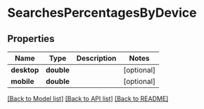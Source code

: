 # SearchesPercentagesByDevice

## Properties
Name | Type | Description | Notes
------------ | ------------- | ------------- | -------------
**desktop** | **double** |  | [optional] 
**mobile** | **double** |  | [optional] 

[[Back to Model list]](../../README.md#documentation-for-models) [[Back to API list]](../../README.md#documentation-for-api-endpoints) [[Back to README]](../../README.md)

